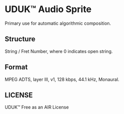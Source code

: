 # UDUK™ Audio Sprite
Primary use for automatic algorithmic composition.

## Structure
String / Fret Number, where 0 indicates open string.

## Format
MPEG ADTS, layer III, v1, 128 kbps, 44.1 kHz, Monaural.

## LICENSE
UDUK™ Free as an AIR License
